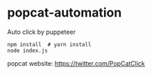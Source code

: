 # popcat-automation
Auto click by puppeteer

```
npm install  # yarn install
node index.js
```

popcat website: https://twitter.com/PopCatClick

